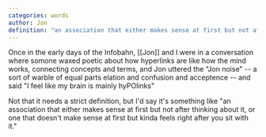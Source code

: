 ```yaml
---
categories: words
author: Jon
definition: "an association that either makes sense at first but not after thinking about it, or one that doesn't make sense at first but kinda feels right after you sit with it."
---
```


Once in the early days of the Infobahn, [[Jon]] and I were in a conversation where somone waxed poetic about how hyperlinks are like how the mind works, connecting concepts and terms, and Jon uttered the "Jon noise" -- a sort of warble of equal parts elation and confusion and acceptence -- and said "I feel like my brain is mainly hyPOlinks"

Not that it needs a strict definition, but I'd say it's something like "an association that either makes sense at first but not after thinking about it, or one that doesn't make sense at first but kinda feels right after you sit with it."